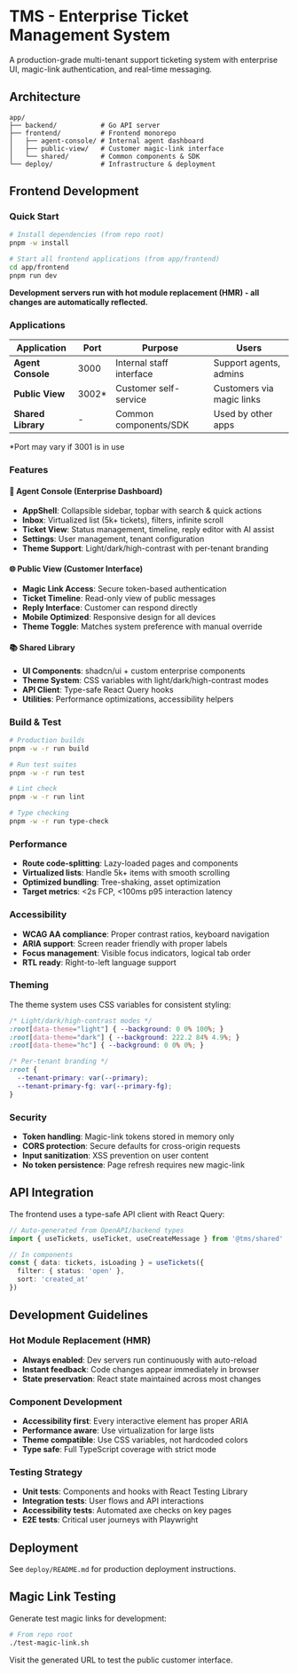 # TMS - Enterprise Ticket Management System

A production-grade multi-tenant support ticketing system with enterprise UI, magic-link authentication, and real-time messaging.

## Architecture

```
app/
├── backend/           # Go API server
├── frontend/          # Frontend monorepo
│   ├── agent-console/ # Internal agent dashboard
│   ├── public-view/   # Customer magic-link interface  
│   └── shared/        # Common components & SDK
└── deploy/            # Infrastructure & deployment
```

## Frontend Development

### Quick Start

```bash
# Install dependencies (from repo root)
pnpm -w install

# Start all frontend applications (from app/frontend)
cd app/frontend
pnpm run dev
```

**Development servers run with hot module replacement (HMR) - all changes are automatically reflected.**

### Applications

| Application | Port | Purpose | Users |
|-------------|------|---------|-------|
| **Agent Console** | 3000 | Internal staff interface | Support agents, admins |
| **Public View** | 3002* | Customer self-service | Customers via magic links |
| **Shared Library** | - | Common components/SDK | Used by other apps |

*Port may vary if 3001 is in use

### Features

#### 🏢 Agent Console (Enterprise Dashboard)
- **AppShell**: Collapsible sidebar, topbar with search & quick actions
- **Inbox**: Virtualized list (5k+ tickets), filters, infinite scroll
- **Ticket View**: Status management, timeline, reply editor with AI assist
- **Settings**: User management, tenant configuration
- **Theme Support**: Light/dark/high-contrast with per-tenant branding

#### 🌐 Public View (Customer Interface)  
- **Magic Link Access**: Secure token-based authentication
- **Ticket Timeline**: Read-only view of public messages
- **Reply Interface**: Customer can respond directly
- **Mobile Optimized**: Responsive design for all devices
- **Theme Toggle**: Matches system preference with manual override

#### 📚 Shared Library
- **UI Components**: shadcn/ui + custom enterprise components
- **Theme System**: CSS variables with light/dark/high-contrast modes
- **API Client**: Type-safe React Query hooks
- **Utilities**: Performance optimizations, accessibility helpers

### Build & Test

```bash
# Production builds
pnpm -w -r run build

# Run test suites  
pnpm -w -r run test

# Lint check
pnpm -w -r run lint

# Type checking
pnpm -w -r run type-check
```

### Performance

- **Route code-splitting**: Lazy-loaded pages and components
- **Virtualized lists**: Handle 5k+ items with smooth scrolling
- **Optimized bundling**: Tree-shaking, asset optimization
- **Target metrics**: <2s FCP, <100ms p95 interaction latency

### Accessibility 

- **WCAG AA compliance**: Proper contrast ratios, keyboard navigation
- **ARIA support**: Screen reader friendly with proper labels
- **Focus management**: Visible focus indicators, logical tab order
- **RTL ready**: Right-to-left language support

### Theming

The theme system uses CSS variables for consistent styling:

```css
/* Light/dark/high-contrast modes */
:root[data-theme="light"] { --background: 0 0% 100%; }
:root[data-theme="dark"] { --background: 222.2 84% 4.9%; }
:root[data-theme="hc"] { --background: 0 0% 0%; }

/* Per-tenant branding */
:root { 
  --tenant-primary: var(--primary); 
  --tenant-primary-fg: var(--primary-fg);
}
```

### Security

- **Token handling**: Magic-link tokens stored in memory only
- **CORS protection**: Secure defaults for cross-origin requests  
- **Input sanitization**: XSS prevention on user content
- **No token persistence**: Page refresh requires new magic-link

## API Integration

The frontend uses a type-safe API client with React Query:

```typescript
// Auto-generated from OpenAPI/backend types
import { useTickets, useTicket, useCreateMessage } from '@tms/shared'

// In components
const { data: tickets, isLoading } = useTickets({ 
  filter: { status: 'open' }, 
  sort: 'created_at' 
})
```

## Development Guidelines

### Hot Module Replacement (HMR)
- **Always enabled**: Dev servers run continuously with auto-reload
- **Instant feedback**: Code changes appear immediately in browser  
- **State preservation**: React state maintained across most changes

### Component Development
- **Accessibility first**: Every interactive element has proper ARIA
- **Performance aware**: Use virtualization for large lists
- **Theme compatible**: Use CSS variables, not hardcoded colors
- **Type safe**: Full TypeScript coverage with strict mode

### Testing Strategy
- **Unit tests**: Components and hooks with React Testing Library
- **Integration tests**: User flows and API interactions
- **Accessibility tests**: Automated axe checks on key pages
- **E2E tests**: Critical user journeys with Playwright

## Deployment

See `deploy/README.md` for production deployment instructions.

## Magic Link Testing

Generate test magic links for development:

```bash
# From repo root
./test-magic-link.sh
```

Visit the generated URL to test the public customer interface.
